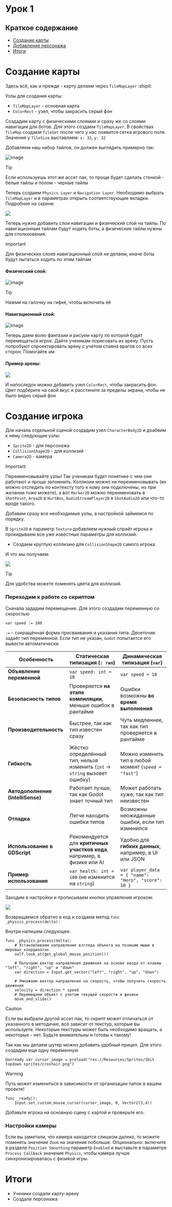 # Урок 1

## Краткое содержание
- [Создание карты](#создание-карты)
- [Добавление персонажа](#создание-игрока)
- [Итоги](#итоги)

# Создание карты

Здесь всё, как и прежде - карту делаем через `TileMapLayer` :shipit:

Узлы для создания карты:
- `TileMapLayer` - основная карта
- `ColorRect` - узел, чтобы закрасить серый фон

Создадим карту с физическими слоямии и сразу же со слоями навигации для ботов. Для этого создаем `TileMapLayer`. В свойствах `TileMap` создаем `TileSet` после чего у нас появится сетка игрового поля. <br>
Значения у `TileSize` выставляем: `x: 32`, `y: 32` <br>


Добавляем наш набор тайлов, он должен выглядить примерно так:

![image](https://github.com/IT-Compot/Python-methodologies/blob/main/first-stage/Shooter/images/tile_pack.jpg)

>[!Tip]
>Если используешь этот же ассет пак, то проще будет сделать стенкой - белые тайлы и полом - черные тайлы

Теперь создаем `Physics Layer` и `Navigation Layer`. Необходимо выбрать `TileMapLayer` и в параметрах открыть соответствующие вкладки. Подробнее на скрине:

<img src="https://github.com/IT-Compot/Python-methodologies/blob/main/first-stage/Shooter/images/tilemaplayer_parameters.png">

Теперь нужно добавить слои навигации и физический слой на тайлы. По навигационным тайлам будут ходить боты, а физические тайлы нужны для столкновения.

>[!Important]
>Для физических слоев навигационный слой не делаем, иначе боты будут пытаться ходить по этим тайлам

#### Физический слой:

![image](https://github.com/IT-Compot/Python-methodologies/blob/main/first-stage/Shooter/images/HowToMakeCollisions.gif)

>[!Tip]
>Нажми на галочку на гифке, чтобы включить её

#### Навигационный слой:

![image](https://github.com/IT-Compot/Python-methodologies/blob/main/first-stage/Shooter/images/HowToMakeNavTile.gif)

Теперь даем волю фантазии и рисуем карту по которой будет перемещаться игрок. Дайте ученикам порисовать их арену. Пусть попробуют спроектировать арену с учетом спавна врагов со всех сторон. Помогайте им

#### Пример арены:

<img src="https://github.com/IT-Compot/Python-methodologies/blob/main/first-stage/Shooter/images/ArenaExample.jpg">

И напоследок можно добавить узел `ColorRect`, чтобы закрасить фон. Цвет подберите на свой вкус и расстяните за пределы экрана, чтобы не было видно серый фон

# Создание игрока

Для начала отдельной сценой создадим узел `CharacterBody2D` и доабвим к нему следующие узлы:
* `Sprite2D` - для персонажа
* `CollisionShape2D` - для коллизий
* `Camera2D` - камера

>[!Important]
>Переименовывайте узлы! Так ученикам будет понятнее с чем они работают и проще запомнить. Коллизии можно не переименовывать (их можно отследить по контексту того к кому они подключены, но при желании тоже можете), а вот `Marker2D` можно переименовать в `ShotPoint`, `Area2D` в `HurtBox`, `AudioStreamPlayer2D` в `ShotAudio2D` или что-то вроде такого.

Добавим сразу все необходимые узлы, а настройкой займемся по порядку.

В `Sprite2D` в параметр `Texture` добавляем нужный спрайт игрока и прокидываем все уже известные параметры для коллизий. 

- Создаем круглую коллизию для `CollisionShape2D` самого игрока

И что мы получаем:

<img src="https://github.com/IT-Compot/Python-methodologies/blob/main/first-stage/Shooter/images/player_with_1_collision.jpg">

>[!Tip]
>Для удобства можете поменять цвета для коллизий.

### Переходим к работе со скриптом

Сначала зададим перемещение. Для этого создадим переменную со скоростью

```gdscript
var speed := 100

```
`:=` – сокращённая форма присваивания и указания типа. Двоеточие задаёт тип переменной. Если тип не указан, `Godot` попытается его вывести автоматически.

| Особенность            | Статическая типизация (`: тип`)         | Динамическая типизация (`var`)       |
|------------------------|---------------------------------|--------------------------------|
| **Объявление переменной** | `var speed: int = 10`         | `var speed = 10`               |
| **Безопасность типов**  | Проверяется **на этапе компиляции**, меньше ошибок в рантайме | Ошибки возможны **во время выполнения** |
| **Производительность**  | Быстрее, так как тип известен сразу | Чуть медленнее, так как тип проверяется в рантайме |
| **Гибкость**           | Жёстко определённый тип, нельзя изменить (`int` → `string` вызовет ошибку) | Можно изменить тип в любой момент (`speed = "fast"`) |
| **Автодополнение (IntelliSense)** | Работает лучше, так как Godot знает точный тип | Может работать хуже, так как тип неизвестен |
| **Отладка**            | Легче находить ошибки типов | Возможны неожиданные ошибки, если тип изменился |
| **Использование в GDScript** | Рекомендуется для **критичных участков кода**, например, в физике или AI | Удобно для **гибких данных**, например, в UI или JSON |
| **Пример использования** | `var health: int = 100` (не изменится на `string`) | `var player_data = { "name": "Hero", "score": 10 }` |

Заходим в настройки и прописываем кнопки управления игроком:

<img src="https://github.com/IT-Compot/Python-methodologies/blob/main/first-stage/Shooter/images/input_map_without_LMB.jpg">

Возвращаемся обратно в код и создаем метод `func _physics_process(delta):`

Внутри напишем следующее:

```gdscript
func _physics_process(delta):
    # Устанавливаем направление взгляда объекта на позицию мыши в мировых координатах
    self.look_at(get_global_mouse_position())
    
    # Получаем вектор направления движения на основе ввода от клавиш "left", "right", "up" и "down"
    var direction = Input.get_vector("left", "right", "up", "down")
    
    # Умножаем вектор направления на скорость, чтобы получить скорость движения
    velocity = direction * speed
    # Перемещаем объект с учетом текущей скорости и физики
    move_and_slide()

```

> [!CAUTION]
> Если вы выбрали другой ассет пак, то скрипт может отличаться от указанного в методичке, всё зависит от текстур, которые вы используете. Некоторые текстуры может быть необходимо вращать, а некоторые - нет. Будьте внимательны и готовы к такому!

Так как мы делаем шутер можно добавить удобный прицел. Для этого создадим еще одну переменную

```gdscript
@onready var cursor_image = preload("res://Resources/Sprites/1bit topdown sprites/croshair.png")
```
>[!Warning]
>Путь может измениться в зависимости от организации папок в вашем проекте!

```gdscript
func _ready():
	Input.set_custom_mouse_cursor(cursor_image, 0, Vector2(3,4))
```

Добавьте игрока на основную сцену с картой и проверьте его.

### Настройки камеры
Если вы заметили, что камера находится слишком далеко, то можете поменять значение `Zoom` на значения побольше.
Опционально: включите в разделе `Position Smoothing` параметр `Enabled` и выставьте в параметре `Process Callback` значение `Physics`, чтобы камера лучше синхронизировалась с физикой игры.

# Итоги

- Ученики создали карту-арену
- Создали персонажа

